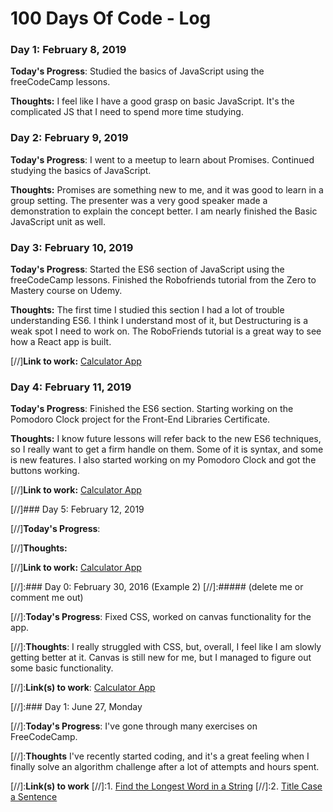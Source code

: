 # 100 Days Of Code - Log

### Day 1: February 8, 2019

**Today's Progress**: Studied the basics of JavaScript using the freeCodeCamp lessons.

**Thoughts:** I feel like I have a good grasp on basic JavaScript. It's the complicated JS that I need to spend more time studying.



### Day 2: February 9, 2019

**Today's Progress**: I went to a meetup to learn about Promises. Continued studying the basics of JavaScript.

**Thoughts:** Promises are something new to me, and it was good to learn in a group setting. The presenter was a very good speaker made a demonstration to explain the concept better.  I am nearly finished the Basic JavaScript unit as well.



### Day 3: February 10, 2019

**Today's Progress**: Started the ES6 section of JavaScript using the freeCodeCamp lessons. Finished the Robofriends tutorial from the Zero to Mastery course on Udemy.

**Thoughts:** The first time I studied this section I had a lot of trouble understanding ES6. I think I understand most of it, but Destructuring is a weak spot I need to work on. The RoboFriends tutorial is a great way to see how a React app is built.

[//]**Link to work:** [Calculator App](http://www.example.com)



### Day 4: February 11, 2019

**Today's Progress**: Finished the ES6 section. Starting working on the Pomodoro Clock project for the Front-End Libraries Certificate.

**Thoughts:** I know future lessons will refer back to the new ES6 techniques, so I really want to get a firm handle on them. Some of it is syntax, and some is new features. I also started working on my Pomodoro Clock and got the buttons working.

[//]**Link to work:** [Calculator App](http://www.example.com)



[//]### Day 5: February 12, 2019

[//]**Today's Progress**: 

[//]**Thoughts:** 

[//]**Link to work:** [Calculator App](http://www.example.com)



[//]:### Day 0: February 30, 2016 (Example 2)
[//]:##### (delete me or comment me out)

[//]:**Today's Progress**: Fixed CSS, worked on canvas functionality for the app.

[//]:**Thoughts**: I really struggled with CSS, but, overall, I feel like I am slowly getting better at it. Canvas is still new for me, but I managed to figure out some basic functionality.

[//]:**Link(s) to work**: [Calculator App](http://www.example.com)


[//]:### Day 1: June 27, Monday

[//]:**Today's Progress**: I've gone through many exercises on FreeCodeCamp.

[//]:**Thoughts** I've recently started coding, and it's a great feeling when I finally solve an algorithm challenge after a lot of attempts and hours spent.

[//]:**Link(s) to work**
[//]:1. [Find the Longest Word in a String](https://www.freecodecamp.com/challenges/find-the-longest-word-in-a-string)
[//]:2. [Title Case a Sentence](https://www.freecodecamp.com/challenges/title-case-a-sentence)
